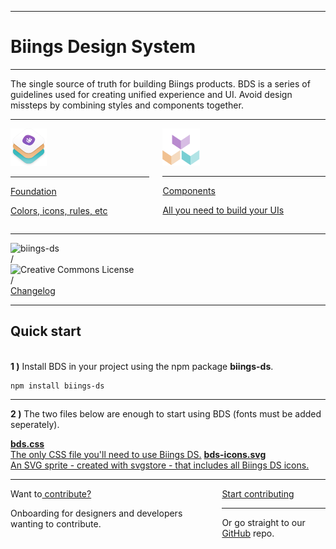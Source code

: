 <hr class="is-hidden-desktop is-smaller">
<h1 class="title is-0 is-size-1-mobile has-text-weight-bolder">Biings Design System</h1>
<hr>
<p class="subtitle is-4 is-family-secdary">
    <span class="has-text-weight-semibold">The single source of truth for building Biings products</span>. BDS is a series of guidelines used for creating unified experience and UI. Avoid design missteps by combining styles and components together.
</p>
<hr class="is-size-4">
<div class="columns is-multiline">
    <div class="column is-half">
        <a href="#/color" class="box is-medium has-background-primary-dark hover-to-popping">
            <img src="media/bds.png" width="58" class="no-zoom"/>
            <hr class="is-size-8">
            <div class="title has-text-white">Foundation</div>
            <p class="subtitle is-6 has-text-primary-lighter">Colors, icons, rules, etc</p>
        </a>
    </div>
    <div class="column is-half">
        <a href="#/avatar" class="box is-medium has-background-primary-lighter">
            <img src="media/components.png" width="60" class="no-zoom"/>
            <hr class="is-size-8">
            <div class="title has-text-primary-dark">Components</div>
            <p class="subtitle is-6 has-text-dark">All you need to build your UIs</p>
        </a>
    </div>
</div>

<hr>

<div class="levels has-text-grey-light">
    <div class="level-left">
        <div class="level-item">
            <img src="https://img.shields.io/npm/v/biings-ds.svg?color=%23815BC3&label=npm&style=flat-square"
                 alt="biings-ds">
        </div>
        <div class="level-item">/</div>
        <div class="level-item">
            <img alt="Creative Commons License"
                 style="border-width:0; height: 18px;"
                 src="https://mirrors.creativecommons.org/presskit/buttons/80x15/svg/by-sa.svg" />
        </div>
        <div class="level-item">/</div>
        <div class="level-item has-text-dark">
            <a href="https://updates.biings.com/biings-ds"
               class="is-size-7 is-ghost ">Changelog</a>
        </div>
    </div>
</div>

<hr class="is-visible is-size-1 is-wavy">

<h2 class="title is-3">Quick start</h2><br>

<div class="subtitle"><strong>1 )</strong> Install BDS in your project using the npm package <strong>biings-ds</strong>.</div>

    npm install biings-ds
<hr>

<div class="subtitle"><strong>2 )</strong> The two files below are enough to start using BDS (fonts must be added seperately).</div>

<a href="https://raw.githubusercontent.com/biings/biings-ds/master/build/bds.css" class="box is-well hover-to-bordered has-text-grey-darker" download><span class="is-monospace">**bds.css**</span><br>The only CSS file you'll need to use Biings DS.</a>
<a href="https://raw.githubusercontent.com/biings/biings-ds/master/build/bds-icons.min.svg" class="box is-well hover-to-bordered has-text-grey-darker" download><span class="is-monospace">**bds-icons.svg**</span><br>An SVG sprite - created with svgstore - that includes all Biings DS icons.</a>


<hr class="is-size-3">

<div class="box is-large has-background-light">
    <div class="columns is-marginless is-vcentered">
        <div class="column is-6">
            <div class="title is-3">Want to<u> contribute?</u></div>
            <p class="subtitle is-5 has-text-grey-darker">Onboarding for designers and developers wanting to contribute.</p>
        </div>
        <div class="column is-5 is-offset-1 has-text-centered is-size-7 has-text-grey">
            <a href="#/contribute" class="button is-rounded is-primary is-outlined">Start contributing</a>
            <hr class="is-thin is-wavy">
            Or go straight to our <a href="https://github.com/biings/biings-ds" class="is-underlined">GitHub</a> repo.
        </div>
    </div>
</div>

